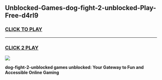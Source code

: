 
## Unblocked-Games-dog-fight-2-unblocked-Play-Free-d4rl9
<h3>
<a href="https://premium76.site?title=dog-fight-2-unblocked&ref=12A">CLICK TO PLAY</a></h3>
<hr>

<h3>
<a href="https://premium76.site?title=dog-fight-2-unblocked&ref=12A">CLICK 2 PLAY</a>
  
</h3>

<a href="https://premium76.site?title=dog-fight-2-unblocked&ref=12A"><img src="https://clearcache.store/games.png"></a>


**dog-fight-2-unblocked games unblocked: Your Gateway to Fun and Accessible Online Gaming**
